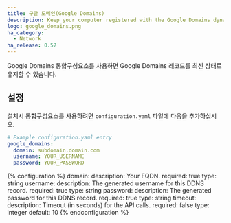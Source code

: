 ```yaml
---
title: 구글 도메인(Google Domains)
description: Keep your computer registered with the Google Domains dynamic DNS.
logo: google_domains.png
ha_category:
  - Network
ha_release: 0.57
---
```


Google Domains 통합구성요소를 사용하면 Google Domains 레코드를 최신 상태로 유지할 수 있습니다.

## 설정

설치시 통합구성요소를 사용하려면 `configuration.yaml` 파일에 다음을 추가하십시오.

```yaml
# Example configuration.yaml entry
google_domains:
  domain: subdomain.domain.com
  username: YOUR_USERNAME
  password: YOUR_PASSWORD
```

{% configuration %}
  domain:
    description: Your FQDN.
    required: true
    type: string
  username:
    description: The generated username for this DDNS record.
    required: true
    type: string
  password:
    description: The generated password for this DDNS record.
    required: true
    type: string
  timeout:
    description: Timeout (in seconds) for the API calls.
    required: false
    type: integer
    default: 10
{% endconfiguration %}
